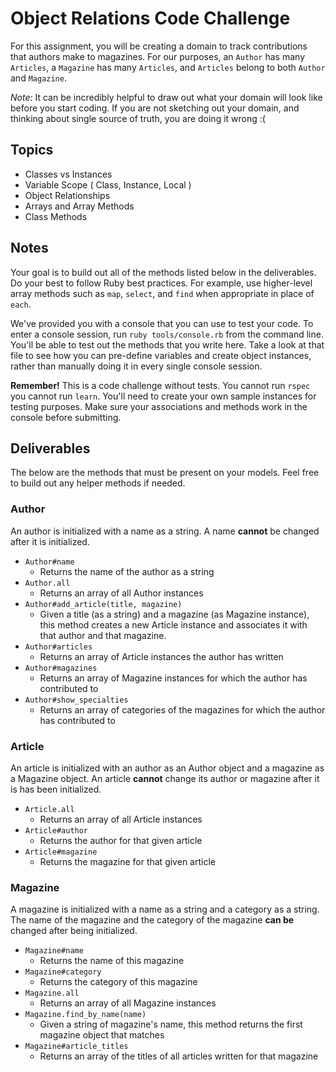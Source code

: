 # Object Relations Code Challenge

For this assignment, you will be creating a domain to track contributions that authors make to magazines. For our purposes, an `Author` has many `Articles`, a `Magazine` has many `Articles`, and `Articles` belong to both `Author` and `Magazine`.

_Note:_ It can be incredibly helpful to draw out what your domain will look like before you start coding. If you are not sketching out your domain, and thinking about single source of truth, you are doing it wrong :(

## Topics

- Classes vs Instances
- Variable Scope ( Class, Instance, Local )
- Object Relationships
- Arrays and Array Methods
- Class Methods

## Notes

Your goal is to build out all of the methods listed below in the deliverables. Do your best to follow Ruby best practices. For example, use higher-level array methods such as `map`, `select`, and `find` when appropriate in place of `each`.

We've provided you with a console that you can use to test your code. To enter a console session, run `ruby tools/console.rb` from the command line. You'll be able to test out the methods that you write here. Take a look at that file to see how you can pre-define variables and create object instances, rather than manually doing it in every single console session.

**Remember!** This is a code challenge without tests. You cannot run `rspec` you cannot run `learn`. You'll need to create your own sample instances for testing purposes. Make sure your associations and methods work in the console before submitting.

## Deliverables

The below are the methods that must be present on your models. Feel free to build out any helper methods if needed.

### Author

An author is initialized with a name as a string. A name **cannot** be changed after it is initialized.

+ `Author#name`
  + Returns the name of the author as a string
+ `Author.all`
  + Returns an array of all Author instances
+ `Author#add_article(title, magazine)`
  + Given a title (as a string) and a magazine (as Magazine instance), this method creates a new Article instance and associates it with that author and that magazine.
+ `Author#articles`
  + Returns an array of Article instances the author has written
+ `Author#magazines`
  + Returns an array of Magazine instances for which the author has contributed to
+ `Author#show_specialties`
  + Returns an array of categories of the magazines for which the author has contributed to

### Article

An article is initialized with an author as an Author object and a magazine as a Magazine object. An article **cannot** change its author or magazine after it is has been initialized.

+ `Article.all`
  + Returns an array of all Article instances
+ `Article#author`
  + Returns the author for that given article
+ `Article#magazine`
  + Returns the magazine for that given article

### Magazine

A magazine is initialized with a name as a string and a category as a string. The name of the magazine and the category of the magazine **can be** changed after being initialized.

+ `Magazine#name`
  + Returns the name of this magazine
+ `Magazine#category`
  + Returns the category of this magazine
+ `Magazine.all`
  + Returns an array of all Magazine instances
+ `Magazine.find_by_name(name)`
  + Given a string of magazine's name, this method returns the first magazine object that matches
+ `Magazine#article_titles`
  + Returns an array of the titles of all articles written for that magazine
